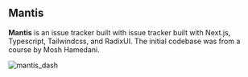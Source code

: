 ## Mantis 

**Mantis** is an issue tracker built with issue tracker built with Next.js, Typescript, Tailwindcss, and RadixUI. The initial codebase was from a course by Mosh Hamedani.

![mantis_dash](https://github.com/ZiyadBoshima/Mantis/assets/137479354/ad40c8da-306b-422d-877d-0a8b467fcc7e)
